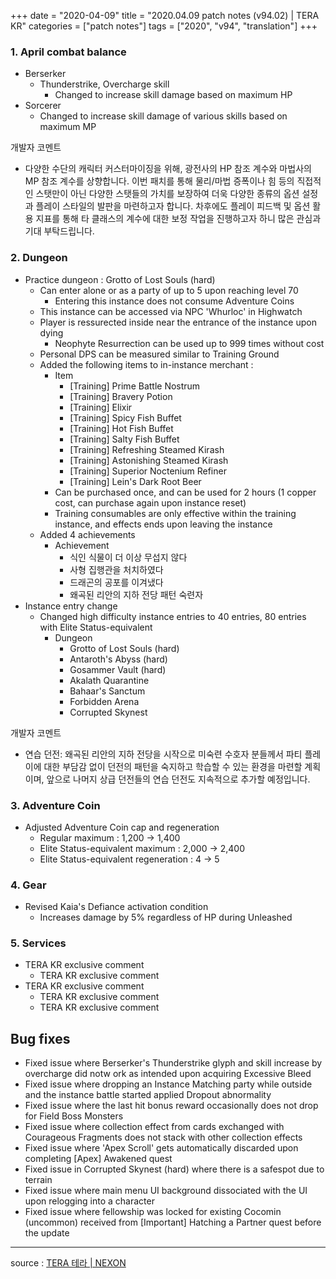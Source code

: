 +++
date = "2020-04-09"
title = "2020.04.09 patch notes (v94.02) | TERA KR"
categories = ["patch notes"]
tags = ["2020", "v94", "translation"]
+++

### 1. April combat balance
- Berserker
  - Thunderstrike, Overcharge skill
    - Changed to increase skill damage based on maximum HP
- Sorcerer
  - Changed to increase skill damage of various skills based on maximum MP

개발자 코멘트
- 다양한 수단의 캐릭터 커스터마이징을 위해, 광전사의 HP 참조 계수와 마법사의 MP 참조 계수를 상향합니다. 이번 패치를 통해 물리/마법 증폭이나 힘 등의 직접적인 스탯만이 아닌 다양한 스탯들의 가치를 보장하여 더욱 다양한 종류의 옵션 설정과 플레이 스타일의 발판을 마련하고자 합니다. 차후에도 플레이 피드백 및 옵션 활용 지표를 통해 타 클래스의 계수에 대한 보정 작업을 진행하고자 하니 많은 관심과 기대 부탁드립니다.

### 2. Dungeon
- Practice dungeon : Grotto of Lost Souls (hard)
  - Can enter alone or as a party of up to 5 upon reaching level 70
    - Entering this instance does not consume Adventure Coins
  - This instance can be accessed via NPC 'Whurloc' in Highwatch
  - Player is ressurected inside near the entrance of the instance upon dying
    - Neophyte Resurrection can be used up to 999 times without cost
  - Personal DPS can be measured similar to Training Ground
  - Added the following items to in-instance merchant :
    - Item
      - [Training] Prime Battle Nostrum
      - [Training] Bravery Potion
      - [Training] Elixir
      - [Training] Spicy Fish Buffet
      - [Training] Hot Fish Buffet
      - [Training] Salty Fish Buffet
      - [Training] Refreshing Steamed Kirash
      - [Training] Astonishing Steamed Kirash
      - [Training] Superior Noctenium Refiner
      - [Training] Lein's Dark Root Beer
    - Can be purchased once, and can be used for 2 hours (1 copper cost, can purchase again upon instance reset)
    - Training consumables are only effective within the training instance, and effects ends upon leaving the instance
  - Added 4 achievements
    - Achievement
      - 식인 식물이 더 이상 무섭지 않다
      - 사형 집행관을 처치하였다
      - 드래곤의 공포를 이겨냈다
      - 왜곡된 리안의 지하 전당 패턴 숙련자
- Instance entry change
  - Changed high difficulty instance entries to 40 entries, 80 entries with Elite Status-equivalent
    - Dungeon
      - Grotto of Lost Souls (hard)
      - Antaroth's Abyss (hard)
      - Gosammer Vault (hard)
      - Akalath Quarantine
      - Bahaar's Sanctum
      - Forbidden Arena
      - Corrupted Skynest

개발자 코멘트
- 연습 던전: 왜곡된 리안의 지하 전당을 시작으로 미숙련 수호자 분들께서 파티 플레이에 대한 부담감 없이 던전의 패턴을 숙지하고 학습할 수 있는 환경을 마련할 계획이며, 앞으로 나머지 상급 던전들의 연습 던전도 지속적으로 추가할 예정입니다.

### 3. Adventure Coin
- Adjusted Adventure Coin cap and regeneration
  - Regular maximum : 1,200 -> 1,400
  - Elite Status-equivalent maximum : 2,000 -> 2,400
  - Elite Status-equivalent regeneration : 4 -> 5

### 4. Gear
- Revised Kaia's Defiance activation condition
  - Increases damage by 5% regardless of HP during Unleashed

### 5. Services
- TERA KR exclusive comment
  - TERA KR exclusive comment
- TERA KR exclusive comment
  - TERA KR exclusive comment
  - TERA KR exclusive comment

## Bug fixes

- Fixed issue where Berserker's Thunderstrike glyph and skill increase by overcharge did notw ork as intended upon acquiring Excessive Bleed
- Fixed issue where dropping an Instance Matching party while outside and the instance battle started applied Dropout abnormality
- Fixed issue where the last hit bonus reward occasionally does not drop for Field Boss Monsters
- Fixed issue where collection effect from cards exchanged with Courageous Fragments does not stack with other collection effects
- Fixed issue where 'Apex Scroll' gets automatically discarded upon completing [Apex] Awakened quest
- Fixed issue in Corrupted Skynest (hard) where there is a safespot due to terrain
- Fixed issue where main menu UI background dissociated with the UI upon relogging into a character
- Fixed issue where fellowship was locked for existing Cocomin (uncommon) received from [Important] Hatching a Partner quest before the update

----

source : [TERA 테라 | NEXON](http://tera.nexon.com/news/update/view.aspx?n4articlesn=434)
